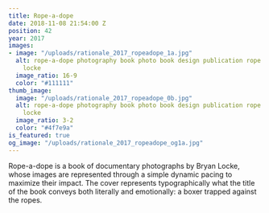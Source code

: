 ```yaml
---
title: Rope-a-dope
date: 2018-11-08 21:54:00 Z
position: 42
year: 2017
images:
- image: "/uploads/rationale_2017_ropeadope_1a.jpg"
  alt: rope-a-dope photography book photo book design publication rope a dope bryan
    locke
  image_ratio: 16-9
  color: "#111111"
thumb_image:
  image: "/uploads/rationale_2017_ropeadope_0b.jpg"
  alt: rope-a-dope photography book photo book design publication rope a dope bryan
    locke
  image_ratio: 3-2
  color: "#4f7e9a"
is_featured: true
og_image: "/uploads/rationale_2017_ropeadope_og1a.jpg"
---
```


Rope-a-dope is a book of documentary photographs by Bryan Locke, whose images are represented through a simple dynamic pacing to maximize their impact. The cover represents typographically what the title of the book conveys both literally and emotionally: a boxer trapped against the ropes.